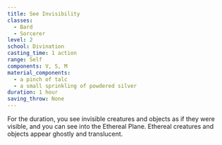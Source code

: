 ```yaml
---
title: See Invisibility
classes:
  - Bard
  - Sorcerer
level: 2
school: Divination
casting_time: 1 action
range: Self
components: V, S, M
material_components:
  - a pinch of talc
  - a small sprinkling of powdered silver
duration: 1 hour
saving_throw: None
---
```


For the duration, you see invisible creatures and objects as if they were visible, and you can see into the Ethereal Plane. Ethereal creatures and objects appear ghostly and translucent.
